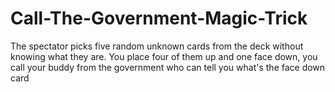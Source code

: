 # Call-The-Government-Magic-Trick
The spectator picks five random unknown cards from the deck without knowing what they are. You place four of them up and one face down, you call your buddy from the government who can tell you what's the face down card
